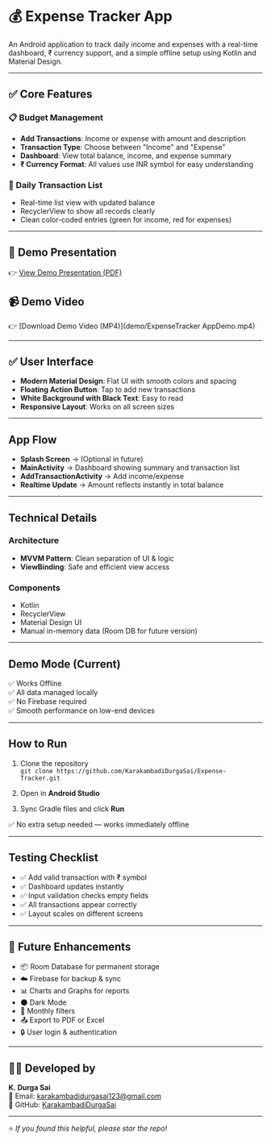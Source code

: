 # 💰 Expense Tracker App

An Android application to track daily income and expenses with a real-time dashboard, ₹ currency support, and a simple offline setup using Kotlin and Material Design.

---

## ✅ Core Features

### 📋 Budget Management
- **Add Transactions**: Income or expense with amount and description
- **Transaction Type**: Choose between "Income" and "Expense"
- **Dashboard**: View total balance, income, and expense summary
- **₹ Currency Format**: All values use INR symbol for easy understanding

### 📅 Daily Transaction List
- Real-time list view with updated balance
- RecyclerView to show all records clearly
- Clean color-coded entries (green for income, red for expenses)

---

## 📄 Demo Presentation
👉 [View Demo Presentation (PDF)](demo/ExpenseTracker.pdf)

## 📹 Demo Video
👉 [Download Demo Video (MP4)](demo/ExpenseTracker AppDemo.mp4)

---

## ✅ User Interface
- **Modern Material Design**: Flat UI with smooth colors and spacing
- **Floating Action Button**: Tap to add new transactions
- **White Background with Black Text**: Easy to read
- **Responsive Layout**: Works on all screen sizes

---

## App Flow

- **Splash Screen** → (Optional in future)
- **MainActivity** → Dashboard showing summary and transaction list
- **AddTransactionActivity** → Add income/expense
- **Realtime Update** → Amount reflects instantly in total balance

---

## Technical Details

### Architecture
- **MVVM Pattern**: Clean separation of UI & logic
- **ViewBinding**: Safe and efficient view access

### Components
- Kotlin
- RecyclerView
- Material Design UI
- Manual in-memory data (Room DB for future version)

---

## Demo Mode (Current)
✅ Works Offline  
✅ All data managed locally  
✅ No Firebase required  
✅ Smooth performance on low-end devices  

---

## How to Run

1. Clone the repository  
   `git clone https://github.com/KarakambadiDurgaSai/Expense-Tracker.git`

2. Open in **Android Studio**

3. Sync Gradle files and click **Run**

✅ No extra setup needed — works immediately offline

---

## Testing Checklist

- ✅ Add valid transaction with ₹ symbol
- ✅ Dashboard updates instantly
- ✅ Input validation checks empty fields
- ✅ All transactions appear correctly
- ✅ Layout scales on different screens

---

## 🔮 Future Enhancements

- 📦 Room Database for permanent storage  
- ☁️ Firebase for backup & sync  
- 📊 Charts and Graphs for reports  
- 🌑 Dark Mode  
- 📅 Monthly filters  
- 📤 Export to PDF or Excel  
- 🔒 User login & authentication  

---

## 👨‍💻 Developed by

**K. Durga Sai**  
📧 Email: karakambadidurgasai123@gmail.com  
🔗 GitHub: [KarakambadiDurgaSai](https://github.com/KarakambadiDurgaSai)

---

⭐ *If you found this helpful, please star the repo!*
